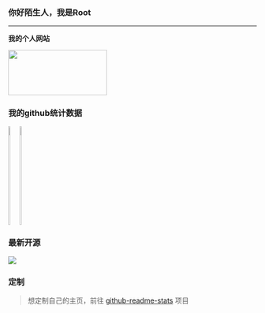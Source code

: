 ### 你好陌生人，我是Root
---- 
**我的个人网站**

<div style="display: flex;">
<a href="https://ddddddddd.top">
  <img align="center" height="91.9px" width="200px" src="https://blog.ddddddddd.top/logo" />
</a>
</div>

### 我的github统计数据
<div style="display: flex;">
<a href="https://github.com/FangPengbo">
  <img align="left" height="200px" width="40%" src="https://github-readme-stats.vercel.app/api?username=FangPengbo&count_private=true&show_icons=true&theme=radical" />
</a>
<a href="https://github.com/FangPengbo">
  <img align="center" height="200px" width="40%" src="https://github-readme-stats.vercel.app/api/top-langs/?username=FangPengbo&layout=compact" />
</a>
</div>

### 最新开源
<a href="https://github.com/FangPengbo/exhale">
  <img align="center"  src="https://github-readme-stats.vercel.app/api/pin/?username=FangPengbo&repo=exhale&theme=dracula" />
</a>

### 定制
> 想定制自己的主页，前往 [github-readme-stats](https://github.com/anuraghazra/github-readme-stats) 项目
